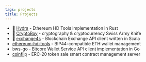 ```yaml
---
tags: projects
title: Projects
---
```


- 🐙 [Hydra](https://github.com/pavel-main/hydra) - Ethereum HD Tools implementation in Rust
- 🥷 [CryptoBoy](https://cryptoboyapp.github.io) - cryptography & cryptocurrency Swiss Army Knife
- 🔌 [exchange4s](https://github.com/pavel-bc/exchange4s) - Blockchain Exchange API client written in Scala
- [ethereum-hd-tools](https://github.com/pavel-main/ethereum-hd-tools) - BIP44-compatible ETH wallet management
- [bws-go](https://github.com/pavel-main/bws-go) - Bitcore Wallet Service API client implementation in Go
- [coinflip](https://github.com/pavel-main/coinflip) - ERC-20 token sale smart contract management server